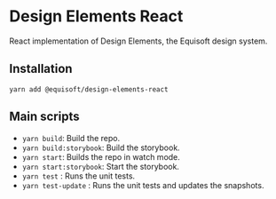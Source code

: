 # Design Elements React
React implementation of Design Elements, the Equisoft design system.

## Installation

```
yarn add @equisoft/design-elements-react
```

## Main scripts

- `yarn build`: Build the repo.
- `yarn build:storybook`: Build the storybook.
- `yarn start`: Builds the repo in watch mode.
- `yarn start:storybook`: Start the storybook.
- `yarn test` : Runs the unit tests.
- `yarn test-update` : Runs the unit tests and updates the snapshots.